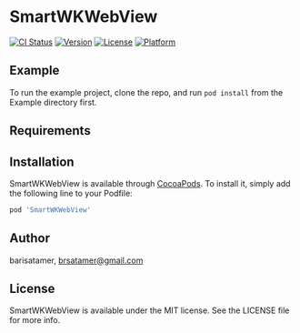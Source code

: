 # SmartWKWebView

[![CI Status](http://img.shields.io/travis/barisatamer/SmartWKWebView.svg?style=flat)](https://travis-ci.org/barisatamer/SmartWKWebView)
[![Version](https://img.shields.io/cocoapods/v/SmartWKWebView.svg?style=flat)](http://cocoapods.org/pods/SmartWKWebView)
[![License](https://img.shields.io/cocoapods/l/SmartWKWebView.svg?style=flat)](http://cocoapods.org/pods/SmartWKWebView)
[![Platform](https://img.shields.io/cocoapods/p/SmartWKWebView.svg?style=flat)](http://cocoapods.org/pods/SmartWKWebView)

## Example

To run the example project, clone the repo, and run `pod install` from the Example directory first.

## Requirements

## Installation

SmartWKWebView is available through [CocoaPods](http://cocoapods.org). To install
it, simply add the following line to your Podfile:

```ruby
pod 'SmartWKWebView'
```

## Author

barisatamer, brsatamer@gmail.com

## License

SmartWKWebView is available under the MIT license. See the LICENSE file for more info.
